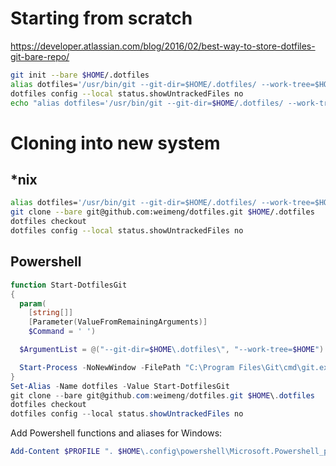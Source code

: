 # Starting from scratch

https://developer.atlassian.com/blog/2016/02/best-way-to-store-dotfiles-git-bare-repo/

```sh
git init --bare $HOME/.dotfiles
alias dotfiles='/usr/bin/git --git-dir=$HOME/.dotfiles/ --work-tree=$HOME'
dotfiles config --local status.showUntrackedFiles no
echo "alias dotfiles='/usr/bin/git --git-dir=$HOME/.dotfiles/ --work-tree=$HOME'" >> $HOME/.bashrc
```

# Cloning into new system

## *nix

```sh
alias dotfiles='/usr/bin/git --git-dir=$HOME/.dotfiles/ --work-tree=$HOME'
git clone --bare git@github.com:weimeng/dotfiles.git $HOME/.dotfiles
dotfiles checkout
dotfiles config --local status.showUntrackedFiles no
```

## Powershell

```powershell
function Start-DotfilesGit
{
  param(
    [string[]]
    [Parameter(ValueFromRemainingArguments)]
    $Command = ' ')

  $ArgumentList = @("--git-dir=$HOME\.dotfiles\", "--work-tree=$HOME") + $Command

  Start-Process -NoNewWindow -FilePath "C:\Program Files\Git\cmd\git.exe" -ArgumentList $ArgumentList
}
Set-Alias -Name dotfiles -Value Start-DotfilesGit
git clone --bare git@github.com:weimeng/dotfiles.git $HOME\.dotfiles
dotfiles checkout
dotfiles config --local status.showUntrackedFiles no
```

Add Powershell functions and aliases for Windows:

```powershell
Add-Content $PROFILE ". $HOME\.config\powershell\Microsoft.Powershell_profile.ps1"
```

